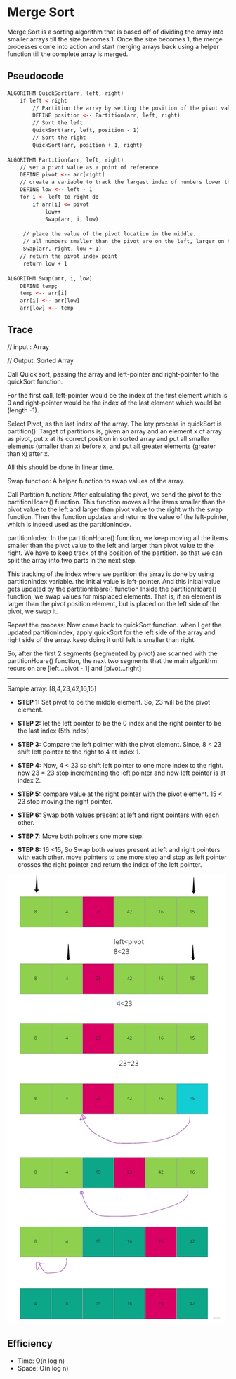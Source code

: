 # Merge Sort

Merge Sort is a sorting algorithm that is based off of dividing the array into smaller arrays till the size becomes 1. Once the size becomes 1, the merge processes come into action and start merging arrays back using a helper function till the complete array is merged.

## Pseudocode

```html
ALGORITHM QuickSort(arr, left, right)
    if left < right
        // Partition the array by setting the position of the pivot value 
        DEFINE position <-- Partition(arr, left, right)
        // Sort the left
        QuickSort(arr, left, position - 1)
        // Sort the right
        QuickSort(arr, position + 1, right)

ALGORITHM Partition(arr, left, right)
    // set a pivot value as a point of reference
    DEFINE pivot <-- arr[right]
    // create a variable to track the largest index of numbers lower than the defined pivot
    DEFINE low <-- left - 1
    for i <- left to right do
        if arr[i] <= pivot
            low++
            Swap(arr, i, low)

     // place the value of the pivot location in the middle.
     // all numbers smaller than the pivot are on the left, larger on the right. 
     Swap(arr, right, low + 1)
    // return the pivot index point
     return low + 1

ALGORITHM Swap(arr, i, low)
    DEFINE temp;
    temp <-- arr[i]
    arr[i] <-- arr[low]
    arr[low] <-- temp
```

## Trace

// input : Array

// Output: Sorted Array


Call Quick sort, passing the array and left-pointer and right-pointer to the quickSort function.

For the first call, left-pointer would be the index of the first element which is 0 and right-pointer would be the index of the last element which would be (length -1).


Select Pivot, as the last index of the array. The key process in quickSort is partition(). Target of partitions is, given an array and an element x of array as pivot, put x at its correct position in sorted array and put all smaller elements (smaller than x) before x, and put all greater elements (greater than x) after x. 

All this should be done in linear time.


Swap function: A helper function to swap values of the array.


Call Partition function: After calculating the pivot, we send the pivot to the partitionHoare() function. This function moves all the items smaller than the pivot value to the left and larger than pivot value to the right with the swap function. Then the function updates and returns the value of the left-pointer, which is indeed used as the partitionIndex.


partitionIndex: In the partitionHoare() function, we keep moving all the items smaller than the pivot value to the left and larger than pivot value to the right. We have to keep track of the position of the partition. so that we can split the array into two parts in the next step.

This tracking of the index where we partition the array is done by using partitionIndex variable. the initial value is left-pointer. And this initial value gets updated by the partitionHoare() function
Inside the partitionHoare() function, we swap values for misplaced elements. That is, if an element is larger than the pivot position element, but is placed on the left side of the pivot, we swap it.


Repeat the process: Now come back to quickSort function. when I get the updated partitionIndex, apply quickSort for the left side of the array and right side of the array. keep doing it until left is smaller than right.


So, after the first 2 segments (segmented by pivot) are scanned with the partitionHoare() function, the next two segments that the main algorithm recurs on are [left…pivot - 1] and [pivot…right]

---

Sample array: [8,4,23,42,16,15]


- **STEP 1:** Set pivot to be the middle element. So, 23 will be the pivot element.

- **STEP 2:** let the left pointer to be the 0 index and the right pointer to be the last index (5th index)

- **STEP 3:** Compare the left pointer with the pivot element. Since, 8 < 23 shift left pointer to the right to 4 at index 1.

- **STEP 4:** Now,  4 < 23 so shift left pointer to one more index to the right. 
now 23 = 23 stop incrementing the left pointer and now left pointer is at index 2.

- **STEP 5:** compare value at the right pointer with the pivot element. 
15  < 23 stop moving the right pointer.

- **STEP 6:** Swap both values present at left and right pointers with each other.

- **STEP 7:** Move both pointers one more step.

- **STEP 8:**  16 <15, So Swap both values present at left and right pointers with each other. move pointers to one more step and stop as left pointer crosses the right pointer and return the index of the left pointer.

![](./img/visual.jpg)

## Efficiency

- Time: O(n log n)
- Space: O(n log n)
 
